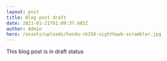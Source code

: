 ```yaml
---
layout: post
title: Blog post draft
date: 2021-01-21T01:09:37.685Z
author: Admin
hero: /assets/uploads/honda-cb250-nighthawk-scrambler.jpg
---
```

This blog post is in draft status